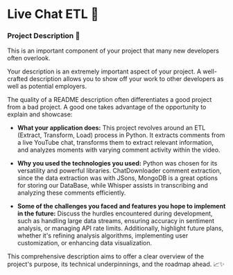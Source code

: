 # Live Chat ETL 🔴

### Project Description 🚀

This is an important component of your project that many new developers often overlook.

Your description is an extremely important aspect of your project. A well-crafted description allows you to show off your work to other developers as well as potential employers.

The quality of a README description often differentiates a good project from a bad project. A good one takes advantage of the opportunity to explain and showcase:

- **What your application does:** This project revolves around an ETL (Extract, Transform, Load) process in Python. It extracts comments from a live YouTube chat, transforms them to extract relevant information, and analyzes moments with varying comment activity within the video.
  
- **Why you used the technologies you used:** Python was chosen for its versatility and powerful libraries. ChatDownloader comment extraction, since the data extraction was with JSons, MongoDB is a great options for storing our DataBase, while Whisper assists in transcribing and analyzing these comments efficiently.
  
- **Some of the challenges you faced and features you hope to implement in the future:** Discuss the hurdles encountered during development, such as handling large data streams, ensuring accuracy in sentiment analysis, or managing API rate limits. Additionally, highlight future plans, whether it's refining analysis algorithms, implementing user customization, or enhancing data visualization.

This comprehensive description aims to offer a clear overview of the project's purpose, its technical underpinnings, and the roadmap ahead. 📈✨

